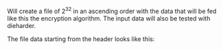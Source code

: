 Will create a file of 2<sup>32</sup> in an ascending order with the data that will be fed like this the encryption algorithm. The input data will also be tested with dieharder.

The file data starting from the header looks like this:
